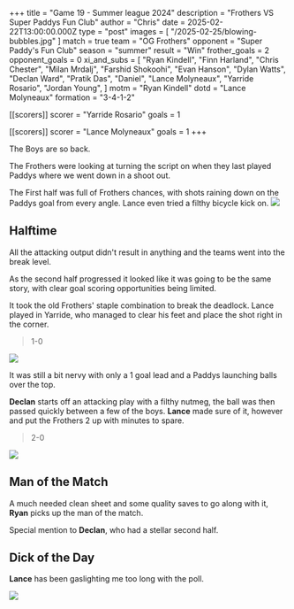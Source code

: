 +++
title = "Game 19 - Summer league 2024"
description = "Frothers VS Super Paddys Fun Club"
author = "Chris"
date = 2025-02-22T13:00:00.000Z
type = "post"
images = [ "/2025-02-25/blowing-bubbles.jpg" ] 
match = true
team = "OG Frothers"
opponent = "Super Paddy's Fun Club"
season = "summer"
result = "Win"
frother_goals = 2
opponent_goals = 0
xi_and_subs = [
  "Ryan Kindell",
  "Finn Harland",
  "Chris Chester",
  "Milan Mrdalj",
  "Farshid Shokoohi",
  "Evan Hanson",
  "Dylan Watts",
  "Declan Ward",
  "Pratik Das",
  "Daniel",
  "Lance Molyneaux",
  "Yarride Rosario",
  "Jordan Young",
]
motm = "Ryan Kindell"
dotd = "Lance Molyneaux"
formation = "3-4-1-2"

[[scorers]]
scorer = "Yarride Rosario"
goals = 1

[[scorers]]
scorer = "Lance Molyneaux"
goals = 1
+++

The Boys are so back.

The Frothers were looking at turning the script on when they last played Paddys where we went down in a shoot out.

The First half was full of Frothers chances, with shots raining down on the Paddys goal from every angle. Lance even tried a filthy bicycle kick on.
![](/2025-02-25/farshid1.jpg)

## Halftime

All the attacking output didn't result in anything and the teams went into the break level.

As the second half progressed it looked like it was going to be the same story, with clear goal scoring opportunities being limited.

It took the old Frothers' staple combination to break the deadlock. Lance played in Yarride, who managed to clear his feet and place the shot right in the corner.

> 1-0

![](/2025-02-25/raddie2.jpg)

It was still a bit nervy with only a 1 goal lead and a Paddys launching balls over the top.

**Declan** starts off an attacking play with a filthy nutmeg, the ball was then passed quickly between a few of the boys. **Lance** made sure of it, however and put the Frothers 2 up with minutes to spare.

> 2-0

![](/2025-02-25/finn1.jpg)

## Man of the Match

A much needed clean sheet and some quality saves to go along with it, **Ryan** picks up the man of the match.

Special mention to **Declan**, who had a stellar second half.

## Dick of the Day

**Lance** has been gaslighting me too long with the poll.

![](/2025-02-25/blowing-bubbles.jpg)
